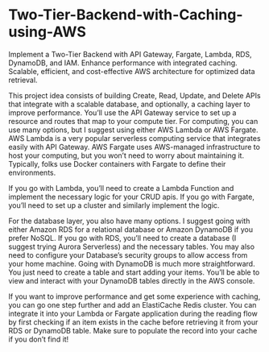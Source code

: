 # Two-Tier-Backend-with-Caching-using-AWS
Implement a Two-Tier Backend with API Gateway, Fargate, Lambda, RDS, DynamoDB, and IAM. Enhance performance with integrated caching. Scalable, efficient, and cost-effective AWS architecture for optimized data retrieval.

This project idea consists of building Create, Read, Update, and Delete APIs that integrate
with a scalable database, and optionally, a caching layer to improve performance. You’ll use
the API Gateway service to set up a resource and routes that map to your compute tier.
For computing, you can use many options, but I suggest using either AWS Lambda or AWS
Fargate. AWS Lambda is a very popular serverless computing service that integrates easily
with API Gateway. AWS Fargate uses AWS-managed infrastructure to host your computing,
but you won’t need to worry about maintaining it. Typically, folks use Docker containers
with Fargate to define their environments.

If you go with Lambda, you’ll need to create a Lambda Function and implement the
necessary logic for your CRUD apis. If you go with Fargate, you’ll need to set up a cluster
and similarly implement the logic.

For the database layer, you also have many options. I suggest going with either Amazon RDS
for a relational database or Amazon DynamoDB if you prefer NoSQL. If you go with RDS,
you’ll need to create a database (I suggest trying Aurora Serverless) and the necessary
tables. You may also need to configure your Database’s security groups to allow access
from your home machine. Going with DynamoDB is much more straightforward. You just
need to create a table and start adding your items. You’ll be able to view and interact with
your DynamoDB tables directly in the AWS console.

If you want to improve performance and get some experience with caching, you can go one
step further and add an ElastiCache Redis cluster. You can integrate it into your Lambda or
Fargate application during the reading flow by first checking if an item exists in the cache
before retrieving it from your RDS or DynamoDB table. Make sure to populate the record
into your cache if you don’t find it!
